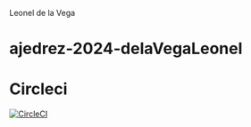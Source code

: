 Leonel de la Vega 
# ajedrez-2024-delaVegaLeonel

# Circleci
[![CircleCI](https://dl.circleci.com/status-badge/img/gh/um-computacion-tm/ajedrez-2024-delaVegaLeonel/tree/main.svg?style=svg)](https://dl.circleci.com/status-badge/redirect/gh/um-computacion-tm/ajedrez-2024-delaVegaLeonel/tree/main)